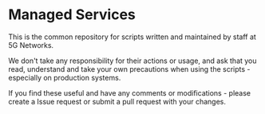 # Managed Services

This is the common repository for scripts written and maintained by staff at 5G Networks.

We don't take any responsibility for their actions or usage, and ask that you read, understand and take your own precautions when using the scripts - especially on production systems.

If you find these useful and have any comments or modifications - please create a Issue request or submit a pull request with your changes.
